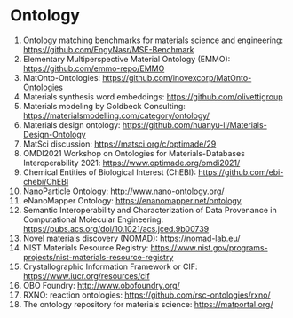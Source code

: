 # Ontology
1. Ontology matching benchmarks for materials science and engineering: https://github.com/EngyNasr/MSE-Benchmark
2. Elementary Multiperspective Material Ontology (EMMO): https://github.com/emmo-repo/EMMO
3. MatOnto-Ontologies: https://github.com/inovexcorp/MatOnto-Ontologies
4. Materials synthesis word embeddings: https://github.com/olivettigroup
5. Materials modeling by Goldbeck Consulting: https://materialsmodelling.com/category/ontology/
6. Materials design ontology: https://github.com/huanyu-li/Materials-Design-Ontology
7. MatSci discussion: https://matsci.org/c/optimade/29
8. OMDI2021 Workshop on Ontologies for Materials-Databases Interoperability 2021: https://www.optimade.org/omdi2021/
9. Chemical Entities of Biological Interest (ChEBI): https://github.com/ebi-chebi/ChEBI
10. NanoParticle Ontology: http://www.nano-ontology.org/
11. eNanoMapper Ontology: https://enanomapper.net/ontology
12. Semantic Interoperability and Characterization of Data Provenance in Computational Molecular Engineering: https://pubs.acs.org/doi/10.1021/acs.jced.9b00739
13. Novel materials discovery (NOMAD): https://nomad-lab.eu/
14. NIST Materials Resource Registry: https://www.nist.gov/programs-projects/nist-materials-resource-registry
15. Crystallographic Information Framework or CIF: https://www.iucr.org/resources/cif
16. OBO Foundry: http://www.obofoundry.org/
17. RXNO: reaction ontologies: https://github.com/rsc-ontologies/rxno/
18. The ontology repository for materials science: https://matportal.org/
